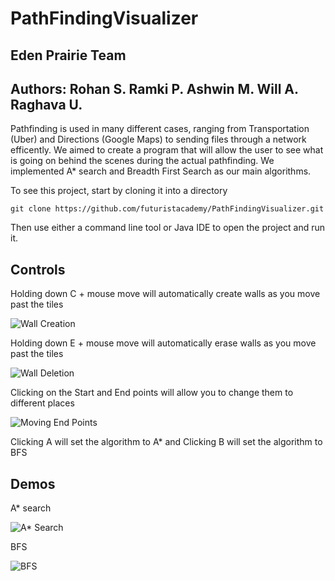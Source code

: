# PathFindingVisualizer 

## Eden Prairie Team

## Authors: Rohan S. Ramki P. Ashwin M. Will A. Raghava U.

Pathfinding is used in many different cases, ranging from Transportation (Uber) and Directions (Google Maps) to sending files through a network efficently. We aimed to create a program that will allow the user to see what is going on behind the scenes during the actual pathfinding. We implemented A* search and Breadth First Search as our main algorithms. 

To see this project, start by cloning it into a directory

```
git clone https://github.com/futuristacademy/PathFindingVisualizer.git
```
Then use either a command line tool or Java IDE to open the project and run it.

## Controls

Holding down C + mouse move will automatically create walls as you move past the tiles

![Wall Creation](https://camo.githubusercontent.com/47b705dba82cb49af9e930e7dbff34c08a7d2009/68747470733a2f2f696d332e657a6769662e636f6d2f746d702f657a6769662d332d3730663466326164656637612e676966)

Holding down E + mouse move will automatically erase walls as you move past the tiles

![Wall Deletion](https://im3.ezgif.com/tmp/ezgif-3-d67d55c153bb.gif)

Clicking on the Start and End points will allow you to change them to different places

![Moving End Points](https://im3.ezgif.com/tmp/ezgif-3-7333a0ee4d73.gif)

Clicking A will set the algorithm to A* and Clicking B will set the algorithm to BFS

## Demos

A* search

![A* Search](https://im3.ezgif.com/tmp/ezgif-3-082e8fd0602c.gif)

BFS

![BFS](https://im3.ezgif.com/tmp/ezgif-3-504f1492e778.gif)




